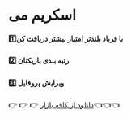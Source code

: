 # اسکریم می
#### 1️⃣با فریاد بلندتر امتیاز بیشتر دریافت کن
#### 2️⃣ رتبه بندی بازیکنان
#### 3️⃣ ویرایش پروفایل



:point_right: :point_right: :point_right: [دانلود از کافه بازار](https://cafebazaar.ir/app/ir.at.screamme)👈👈👈





